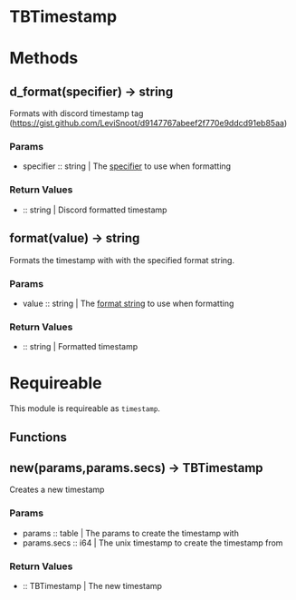# TBTimestamp

# Methods

## d_format(specifier) -> string

Formats with discord timestamp tag (https://gist.github.com/LeviSnoot/d9147767abeef2f770e9ddcd91eb85aa)

### Params
- specifier :: string | The [specifier](https://gist.github.com/LeviSnoot/d9147767abeef2f770e9ddcd91eb85aa) to use when formatting


### Return Values
- :: string | Discord formatted timestamp

## format(value) -> string

Formats the timestamp with with the specified format string.

### Params
- value :: string | The [format string](https://docs.rs/chrono/latest/chrono/format/strftime/index.html) to use when formatting


### Return Values
- :: string | Formatted timestamp

# Requireable

This module is requireable as `timestamp`.

## Functions

## new(params,params.secs) -> TBTimestamp

Creates a new timestamp

### Params
- params :: table | The params to create the timestamp with
- params.secs :: i64 | The unix timestamp to create the timestamp from


### Return Values
- :: TBTimestamp | The new timestamp

